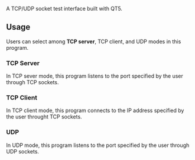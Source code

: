 
A  TCP/UDP socket test interface built with QT5.

## Usage

Users can select among **TCP server**, TCP client, and UDP modes in this program.

### TCP Server

In TCP sever mode, this program listens to the port specified by the user through TCP sockets.


### TCP Client

In TCP client mode, this program connects to the IP address specified by the user throught TCP sockets.


### UDP

In UDP mode, this program listens to the port specified by the user through UDP sockets.



